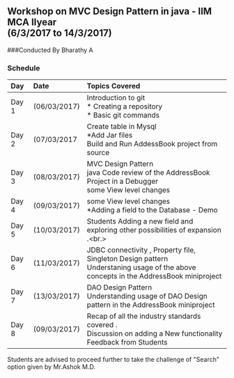 ## Workshop on MVC  Design Pattern in java - IIM MCA IIyear <br/>(6/3/2017 to 14/3/2017)
###Conducted By Bharathy A
### Schedule
| Day   |Date  |Topics Covered| 
|:----- |:--------------|:----------------|
| Day 1|(06/03/2017) | Introduction to git <br/>	* Creating a repository<br/>	* Basic git commands<br/> |
|Day 2 |(07/03/2017|Create table in Mysql<br/>*Add Jar files <br> Build and Run  AddessBook project from source<br/>| 
|Day 3 |(08/03/2017)|MVC Design Pattern<br/>java Code review of the AddressBook Project in a Debugger<br/>some View level changes <br/>|
|Day 4 |(09/03/2017)|some View level changes<br/> *Adding a field to the Database - Demo |
|Day 5 |(10/03/2017)|Students  Adding a new field and exploring other possibilities of  expansion .<br.>|Students are advised to explore Search Functionality.<br/>|
|Day 6 |(11/03/2017)|JDBC connectivity , Property file, Singleton Design  pattern <br/> Understaning usage of the above concepts in  the AddressBook miniproject|
|Day 7 |(13/03/2017)|DAO Design Pattern  <br/> Understanding usage of DAO  Design pattern in the AddressBook miniproject |
|Day 8 |(09/03/2017)|Recap of  all the industry standards covered .<br/> Discussion  on adding a New functionality <br/>Feedback from Students |

Students are advised to proceed further to take the challenge of  "Search" option  given by Mr.Ashok M.D.

